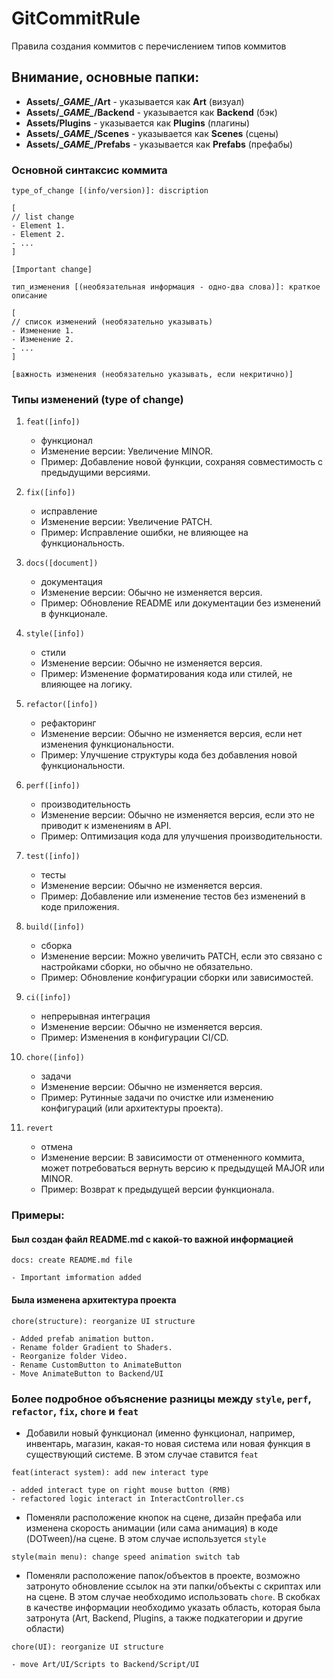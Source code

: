 # GitCommitRule
Правила создания коммитов с перечислением типов коммитов

## Внимание, основные папки:
* **Assets/\__GAME\__/Art** - указывается как **Art** (визуал)
* **Assets/\__GAME\__/Backend** - указывается как **Backend** (бэк)
* **Assets/Plugins** - указывается как **Plugins** (плагины)
* **Assets/\__GAME\__/Scenes** - указывается как **Scenes** (сцены)
* **Assets/\__GAME\__/Prefabs** - указывается как **Prefabs** (префабы)

### Основной синтаксис коммита
```
type_of_change [(info/version)]: discription

[
// list change
- Element 1.
- Element 2.
- ...
]

[Important change]
```

```
тип_изменения [(необязательная информация - одно-два слова)]: краткое описание

[
// список изменений (необязательно указывать)
- Изменение 1.
- Изменение 2.
- ...
]

[важность изменения (необязательно указывать, если некритично)]
```

### Типы изменений (type of change)
1. `feat([info])`
   - функционал
   - Изменение версии: Увеличение MINOR.
   - Пример: Добавление новой функции, сохраняя совместимость с предыдущими версиями.

2. `fix([info])`
   - исправление
   - Изменение версии: Увеличение PATCH.
   - Пример: Исправление ошибки, не влияющее на функциональность.

3. `docs([document])`
   - документация
   - Изменение версии: Обычно не изменяется версия.
   - Пример: Обновление README или документации без изменений в функционале.

4. `style([info])`
   - стили
   - Изменение версии: Обычно не изменяется версия.
   - Пример: Изменение форматирования кода или стилей, не влияющее на логику.

5. `refactor([info])`
   - рефакторинг
   - Изменение версии: Обычно не изменяется версия, если нет изменения функциональности.
   - Пример: Улучшение структуры кода без добавления новой функциональности.

6. `perf([info])`
   - производительность
   - Изменение версии: Обычно не изменяется версия, если это не приводит к изменениям в API.
   - Пример: Оптимизация кода для улучшения производительности.

7. `test([info])`
   - тесты
   - Изменение версии: Обычно не изменяется версия.
   - Пример: Добавление или изменение тестов без изменений в коде приложения.

8. `build([info])`
   - сборка
   - Изменение версии: Можно увеличить PATCH, если это связано с настройками сборки, но обычно не обязательно.
   - Пример: Обновление конфигурации сборки или зависимостей.

9. `ci([info])`
   - непрерывная интеграция
   - Изменение версии: Обычно не изменяется версия.
   - Пример: Изменения в конфигурации CI/CD.

10. `chore([info])`
	- задачи
    - Изменение версии: Обычно не изменяется версия.
    - Пример: Рутинные задачи по очистке или изменению конфигураций (или архитектуры проекта).

11. `revert`
	- отмена
    - Изменение версии: В зависимости от отмененного коммита, может потребоваться вернуть версию к предыдущей MAJOR или MINOR.
    - Пример: Возврат к предыдущей версии функционала.

### Примеры:

#### Был создан файл README.md с какой-то важной информацией
```
docs: create README.md file

- Important imformation added
```

#### Была изменена архитектура проекта
```
chore(structure): reorganize UI structure

- Added prefab animation button.
- Rename folder Gradient to Shaders.
- Reorganize folder Video.
- Rename CustomButton to AnimateButton
- Move AnimateButton to Backend/UI
```

### Более подробное объяснение разницы между `style`, `perf`, `refactor`, `fix`, `chore` и `feat`
* Добавили новый функционал (именно функционал, например, инвентарь, магазин, какая-то новая система или новая функция в существующий системе. В этом случае ставится `feat`
```
feat(interact system): add new interact type

- added interact type on right mouse button (RMB)
- refactored logic interact in InteractController.cs
```

* Поменяли расположение кнопок на сцене, дизайн префаба или изменена скорость анимации (или сама анимация) в коде (DOTween)/на сцене. В этом случае используется `style`
```
style(main menu): change speed animation switch tab
```

* Поменяли расположение папок/объектов в проекте, возможно затронуто обновление ссылок на эти папки/объекты с скриптах или на сцене. В этом случае необходимо использовать `chore`. В скобках в качестве информации необходимо указать область, которая была затронута (Art, Backend, Plugins, а также подкатегории и другие области)
```
chore(UI): reorganize UI structure

- move Art/UI/Scripts to Backend/Script/UI
```
